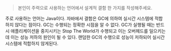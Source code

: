 > 본인이 주력으로 사용하는 언어에서 설계적 결함 한 가지를 작성해주세요.

주로 사용하는 언어는 Java이다.
자바에서 결함은 GC에 의하여 실시간 시스템에 적합하지 않다는 점이다. 
GC는 수행되는 정확한 시점을 알 수 없다.
GC가 실행될 때는 반드시 애플리케이션을 중지시키는 Stop The World가 수행되고
이는 오버헤드를 일으키는데 이는 성능 저하의 원인이 될 수 있다.
랜덤한 GC의 수행으로 성능이 저하되어 실시간 시스템에 적합하지 않게된다.

